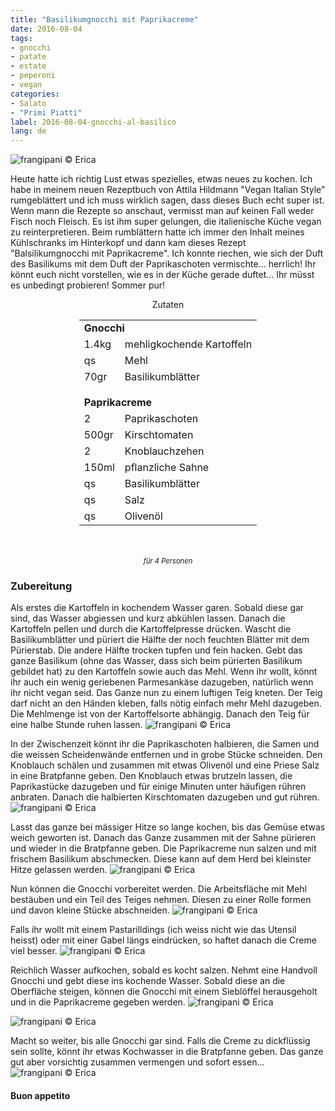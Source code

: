 ```yaml
---
title: "Basilikumgnocchi mit Paprikacreme"
date: 2016-08-04
tags:
- gnocchi
- patate
- estate
- peperoni
- vegan
categories:
- Salato
- "Primi Piatti"
label: 2016-08-04-gnocchi-al-basilico
lang: de
---
```

![](../2016-08-04-gnocchi-al-basilico-con-crema-di-peperoni/header.jpg "frangipani © Erica")

Heute hatte ich richtig Lust etwas spezielles, etwas neues zu kochen. Ich habe in meinem neuen Rezeptbuch von Attila Hildmann "Vegan Italian Style" rumgeblättert und ich muss wirklich sagen, dass dieses Buch echt super ist. Wenn mann die Rezepte so anschaut, vermisst man auf keinen Fall weder Fisch noch Fleisch. Es ist ihm super gelungen, die italienische Küche vegan zu reinterpretieren. Beim rumblättern hatte ich immer den Inhalt meines Kühlschranks im Hinterkopf und dann kam dieses Rezept "Balsilikumgnocchi mit Paprikacreme". Ich konnte riechen, wie sich der Duft des Basilikums mit dem Duft der Paprikaschoten vermischte... herrlich! Ihr könnt euch nicht vorstellen, wie es in der Küche gerade duftet... Ihr müsst es unbedingt probieren! Sommer pur!


<div id="wrapper" style="text-align: center">
  <div id="yourdiv" style="display: inline-block;">
    <div class="ingredients">
      <div class="ingredients-title">Zutaten</div>
      <table>
        <tbody>
          <tr>
            <td colspan="2"><b>Gnocchi</b></td>
          </tr>
          <tr>
            <td>1.4kg</td>
            <td>mehligkochende Kartoffeln</td>
          </tr>
          <tr>
            <td>qs</td>
            <td>Mehl</td>
          </tr>
          <tr>
            <td>70gr</td>
            <td>Basilikumblätter</td>
          </tr>
          <tr style="height: 15px;"></tr>
          <tr>          
            <td colspan="2"><b>Paprikacreme</b></td>
          </tr>      
          <tr>
            <td>2</td>
            <td>Paprikaschoten</td>
          </tr>
          <tr>
            <td>500gr</td>
            <td>Kirschtomaten</td>
          </tr>
          <tr>
            <td>2</td>
            <td>Knoblauchzehen</td>
          </tr>
          <tr>
            <td>150ml</td>
            <td>pflanzliche Sahne</td>
          </tr>
          <tr>
            <td>qs</td>
            <td>Basilikumblätter</td>
          </tr>
          <tr>
            <td>qs</td>
            <td>Salz</td>
          </tr>
          <tr>
            <td>qs</td>
            <td>Olivenöl</td>        
          </tr>
        </tbody>
      </table>
      <br></br>
      <i class="pull-right" style="font-size: 80%;">für 4 Personen</i>
    </div>
  </div>
</div>


<h3>
  <font color="grey">
    <i class="fa-solid fa-gears"></i>
  </font> Zubereitung
</h3>

Als erstes die Kartoffeln in kochendem Wasser garen. Sobald diese gar sind, das Wasser abgiessen und kurz abkühlen lassen. Danach die Kartoffeln pellen und durch die Kartoffelpresse drücken. Wascht die Basilikumblätter und püriert die Hälfte der noch feuchten Blätter mit dem Pürierstab. Die andere Hälfte trocken tupfen und fein hacken. Gebt das ganze Basilikum (ohne das Wasser, dass sich beim pürierten Basilikum gebildet hat) zu den Kartoffeln sowie auch das Mehl. Wenn ihr wollt, könnt ihr auch ein wenig geriebenen Parmesankäse dazugeben, natürlich wenn ihr nicht vegan seid. Das Ganze nun zu einem luftigen Teig kneten. Der Teig darf nicht an den Händen kleben, falls nötig einfach mehr Mehl dazugeben. Die Mehlmenge ist von der Kartoffelsorte abhängig. Danach den Teig für eine halbe Stunde ruhen lassen.
![](../2016-08-04-gnocchi-al-basilico-con-crema-di-peperoni/impasto.jpg "frangipani © Erica")

In der Zwischenzeit könnt ihr die Paprikaschoten halbieren, die Samen und die weissen Scheidenwände entfernen und in grobe Stücke schneiden. Den Knoblauch schälen und zusammen mit etwas Olivenöl und eine Priese Salz in eine Bratpfanne geben. Den Knoblauch etwas brutzeln lassen, die Paprikastücke dazugeben und für einige Minuten unter häufigen rühren anbraten. Danach die halbierten Kirschtomaten dazugeben und gut rühren.
![](../2016-08-04-gnocchi-al-basilico-con-crema-di-peperoni/cremacruda.jpg "frangipani © Erica")

Lasst das ganze bei mässiger Hitze so lange kochen, bis das Gemüse etwas weich geworten ist. Danach das Ganze zusammen mit der Sahne pürieren und wieder in die Bratpfanne geben. Die Paprikacreme nun salzen und mit frischem Basilikum abschmecken. Diese kann auf dem Herd bei kleinster Hitze gelassen werden.
![](../2016-08-04-gnocchi-al-basilico-con-crema-di-peperoni/crema.jpg "frangipani © Erica")

Nun können die Gnocchi vorbereitet werden. Die Arbeitsfläche mit Mehl bestäuben und ein Teil des Teiges nehmen. Diesen zu einer Rolle formen und davon kleine Stücke abschneiden.
![](../2016-08-04-gnocchi-al-basilico-con-crema-di-peperoni/gnocchi.jpg "frangipani © Erica")

Falls ihr wollt mit einem Pastarilldings (ich weiss nicht wie das Utensil heisst) oder mit einer Gabel längs eindrücken, so haftet danach die Creme viel besser.
![](../2016-08-04-gnocchi-al-basilico-con-crema-di-peperoni/gnocchirigati.jpg "frangipani © Erica")

Reichlich Wasser aufkochen, sobald es kocht salzen. Nehmt eine Handvoll Gnocchi und gebt diese ins kochende Wasser. Sobald diese an die Oberfläche steigen, können die Gnocchi mit einem Sieblöffel herausgeholt und in die Paprikacreme gegeben werden.
![](../2016-08-04-gnocchi-al-basilico-con-crema-di-peperoni/pentola.jpg "frangipani © Erica")

![](../2016-08-04-gnocchi-al-basilico-con-crema-di-peperoni/padella.jpg "frangipani © Erica")

Macht so weiter, bis alle Gnocchi gar sind. Falls die Creme zu dickflüssig sein sollte, könnt ihr etwas Kochwasser in die Bratpfanne geben. Das ganze gut aber vorsichtig zusammen vermengen und sofort essen...
![](../2016-08-04-gnocchi-al-basilico-con-crema-di-peperoni/risultato.jpg "frangipani © Erica")

<h4>Buon appetito
  <font color="red">
    <i class="fa-regular fa-face-smile"></i>
  </font>
</h4>

